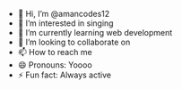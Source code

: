 - 👋 Hi, I’m @amancodes12
- 👀 I’m interested in singing 
- 🌱 I’m currently learning web development 
- 💞️ I’m looking to collaborate on
- 📫 How to reach me 
- 😄 Pronouns: Yoooo
- ⚡ Fun fact: Always active 

<!---
amancodes12/amancodes12 is a ✨ special ✨ repository because its `README.md` (this file) appears on your GitHub profile.
You can click the Preview link to take a look at your changes.
--->
